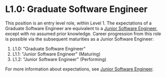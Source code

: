 # L1.0: Graduate Software Engineer

This position is an entry level role, within Level 1. 
The expectations of a Graduate Software Engineer are equivalent to a [Junior Software Engineer](L1-Junior-Software-Engineer.md), except with no assumed prior knowledge.
Career progression from this role is possible via the subsequent maturities as a Junior Software Engineer:

1. L1.0: "Graduate Software Engineer"
2. L1.1: "Junior Software Engineer" (Maturing)
3. L1.2: "Junior Software Engineer" (Performing)

For more information about expectations, see [Junior Software Engineer](L1-Junior-Software-Engineer.md).
